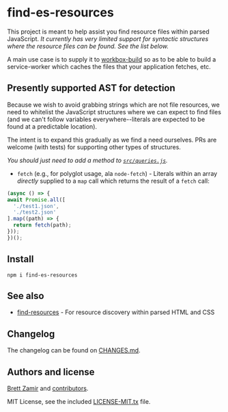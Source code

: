 # find-es-resources

This project is meant to help assist you find resource files within parsed
JavaScript. *It currently has very limited support for syntactic structures*
*where the resource files can be found. See the list below.*

A main use case is to supply it to
[workbox-build](https://developers.google.com/web/tools/workbox/reference-docs/latest/module-workbox-build)
so as to be able to build a service-worker which caches the files that your
application fetches, etc.

## Presently supported AST for detection

Because we wish to avoid grabbing strings which are not file resources, we
need to whitelist the JavaScript structures where we can expect to find
files (and we can't follow variables everywhere--literals are expected to be
found at a predictable location).

The intent is to expand this gradually as we find a need ourselves. PRs are
welcome (with tests) for supporting other types of structures.

*You should just need to add a method to [`src/queries.js`](./src/queries.js).*

- `fetch` (e.g., for polyglot usage, ala `node-fetch`) - Literals within
    an array *directly* supplied to a `map` call which returns the result of
    a `fetch` call:

```js
(async () => {
await Promise.all([
  './test1.json',
  './test2.json'
].map((path) => {
  return fetch(path);
}));
})();
```


## Install

```shell
npm i find-es-resources
```

## See also

- [find-resources](https://www.npmjs.com/package/find-resources) - For resource
    discovery within parsed HTML and CSS

## Changelog

The changelog can be found on [CHANGES.md](./CHANGES.md).

## Authors and license

[Brett Zamir](http://brett-zamir.me/) and
[contributors](https://github.com/brettz9/find-es-resources/graphs/contributors).

MIT License, see the included [LICENSE-MIT.tx](LICENSE-MIT.txt) file.
